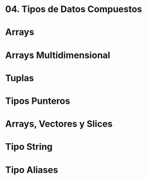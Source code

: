 # 04. Tipos de Datos Compuestos

# Arrays

# Arrays Multidimensional

# Tuplas

# Tipos Punteros

# Arrays, Vectores y Slices

# Tipo String

# Tipo Aliases
